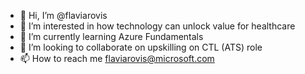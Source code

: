 - 👋 Hi, I’m @flaviarovis
- 👀 I’m interested in how technology can unlock value for healthcare
- 🌱 I’m currently learning Azure Fundamentals
- 💞️ I’m looking to collaborate on upskilling on CTL (ATS) role
- 📫 How to reach me flaviarovis@microsoft.com

<!---
flaviarovis/flaviarovis is a ✨ special ✨ repository because its `README.md` (this file) appears on your GitHub profile.
You can click the Preview link to take a look at your changes.
--->
